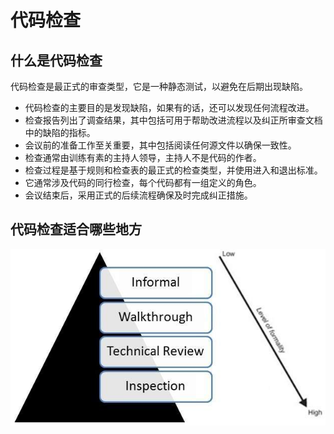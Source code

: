 # 代码检查

## 什么是代码检查

代码检查是最正式的审查类型，它是一种静态测试，以避免在后期出现缺陷。

* 代码检查的主要目的是发现缺陷，如果有的话，还可以发现任何流程改进。
* 检查报告列出了调查结果，其中包括可用于帮助改进流程以及纠正所审查文档中的缺陷的指标。
* 会议前的准备工作至关重要，其中包括阅读任何源文件以确保一致性。
* 检查通常由训练有素的主持人领导，主持人不是代码的作者。
* 检查过程是基于规则和检查表的最正式的检查类型，并使用进入和退出标准。
* 它通常涉及代码的同行检查，每个代码都有一组定义的角色。
* 会议结束后，采用正式的后续流程确保及时完成纠正措施。

## 代码检查适合哪些地方

![代码检查](../screenshot/2019-05-28-14-49-48.png)
